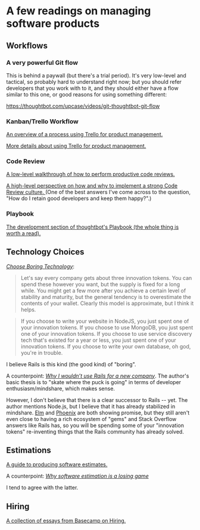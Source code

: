 # A few readings on managing software products

## Workflows

### A very powerful Git flow

This is behind a paywall (but there's a trial period). It's very low-level and tactical, so probably hard to understand right now; but you should refer developers that you work with to it, and they should either have a flow similar to this one, or good reasons for using something different:

https://thoughtbot.com/upcase/videos/git-thoughtbot-git-flow

###  Kanban/Trello Workflow

[An overview of a process using Trello for product management.](https://robots.thoughtbot.com/how-we-use-trello-for-product-development)

[More details about using Trello for product management.](https://gist.github.com/raghubetina/7b5303df29c63b1a0e68156eece54ac2)

### Code Review

[A low-level walkthrough of how to perform productive code reviews.](https://thoughtbot.com/upcase/videos/tips-for-code-review)

[A high-level perspective on how and why to implement a strong Code Review culture. ](https://www.youtube.com/watch?v=PJjmw9TRB7s) (One of the best answers I've come across to the question, "How do I retain good developers and keep them happy?".)

### Playbook

[The development section of thoughtbot's Playbook (the whole thing is worth a read).](https://playbook.thoughtbot.com/#developing)

## Technology Choices

[*Choose Boring Technology*](http://mcfunley.com/choose-boring-technology):

> Let's say every company gets about three innovation tokens. You can spend these however you want, but the supply is fixed for a long while. You might get a few more after you achieve a certain level of stability and maturity, but the general tendency is to overestimate the contents of your wallet. Clearly this model is approximate, but I think it helps.

> If you choose to write your website in NodeJS, you just spent one of your innovation tokens. If you choose to use MongoDB, you just spent one of your innovation tokens. If you choose to use service discovery tech that's existed for a year or less, you just spent one of your innovation tokens. If you choose to write your own database, oh god, you're in trouble.

I believe Rails is this kind (the good kind) of "boring".

A counterpoint: [*Why I wouldn’t use Rails for a new company*](https://blog.jaredfriedman.com/2015/09/15/why-i-wouldnt-use-rails-for-a-new-company/). The author's basic thesis is to "skate where the puck is going" in terms of developer enthusiasm/mindshare, which makes sense.

However, I don't believe that there is a clear successor to Rails -- yet. The author mentions Node.js, but I believe that it has already stabilized in mindshare. [Elm](http://elm-lang.org/) and [Phoenix](http://www.phoenixframework.org/) are both showing promise, but they still aren't even close to having a rich ecosystem of "gems" and Stack Overflow answers like Rails has, so you will be spending some of your "innovation tokens" re-inventing things that the Rails community has already solved.

## Estimations

[A guide to producing software estimates.](https://www.atlassian.com/agile/estimation)

A counterpoint: [*Why software estimation is a losing game*](https://rclayton.silvrback.com/software-estimation-is-a-losing-game)

I tend to agree with the latter.

## Hiring

[A collection of essays from Basecamp on Hiring.](https://m.signalvnoise.com/hiring-a-programmer-ditch-the-coding-interview-and-get-back-to-basics-f5c43e369eaf#.ow48v5rjz)